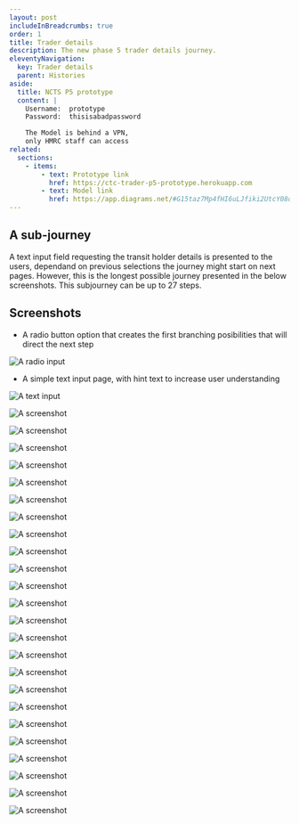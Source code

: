```yaml
---
layout: post
includeInBreadcrumbs: true
order: 1
title: Trader details
description: The new phase 5 trader details journey.
eleventyNavigation:
  key: Trader details
  parent: Histories
aside:
  title: NCTS P5 prototype
  content: |
    Username:  prototype
    Password:  thisisabadpassword

    The Model is behind a VPN, 
    only HMRC staff can access
related:
  sections:
    - items:
        - text: Prototype link
          href: https://ctc-trader-p5-prototype.herokuapp.com
        - text: Model link
          href: https://app.diagrams.net/#G15taz7Mp4fHI6uLJfiki2UtcY08oxmCby
---
```


## A sub-journey

A text input field requesting the transit holder details is presented to the users, dependand on previous selections the journey might start on next pages. However, this is the longest possible journey presented in the below screenshots. This subjourney can be up to 27 steps.

## Screenshots

- A radio button option that creates the first branching posibilities that will direct the next step

![A radio input](/assets/trader-details/01-holder-eori.png "The first branching radio input page")
<br>

- A simple text input page, with hint text to increase user understanding

![A text input](/assets/trader-details/02-holder-eori-number.png "The Holder EORI input page")
<br>

![A screenshot](/assets/trader-details/03-holder-name.png "A prototype screenshot")
<br>

![A screenshot](/assets/trader-details/04-holder-address.png "A prototype screenshot")
<br>

![A screenshot](/assets/trader-details/06-error.png "A prototype screenshot")
<br>

![A screenshot](/assets/trader-details/07-contact-name.png "A prototype screenshot")
<br>

![A screenshot](/assets/trader-details/08-contact-number.png "A prototype screenshot")
<br>

![A screenshot](/assets/trader-details/09-representative.png "A prototype screenshot")
<br>

![A screenshot](/assets/trader-details/10-your-eori.png "A prototype screenshot")
<br>

![A screenshot](/assets/trader-details/11-your-name.png "A prototype screenshot")
<br>

![A screenshot](/assets/trader-details/12-your-capacity.png "A prototype screenshot")
<br>

![A screenshot](/assets/trader-details/13-your-number.png "A prototype screenshot")
<br>

![A screenshot](/assets/trader-details/14-reduced-data.png "A prototype screenshot")
<br>

![A screenshot](/assets/trader-details/15-consignor-eori.png "A prototype screenshot")
<br>

![A screenshot](/assets/trader-details/16-consignor-eori-number.png "A prototype screenshot")
<br>

![A screenshot](/assets/trader-details/17-consignor-name.png "A prototype screenshot")
<br>

![A screenshot](/assets/trader-details/18-consignor-address.png "A prototype screenshot")
<br>

![A screenshot](/assets/trader-details/19-consignor-contact.png "A prototype screenshot")
<br>

![A screenshot](/assets/trader-details/20-consignor-contact-name.png "A prototype screenshot")
<br>

![A screenshot](/assets/trader-details/21-consignor-contact-number.png "A prototype screenshot")
<br>

![A screenshot](/assets/trader-details/22-more-consignees.png "A prototype screenshot")
<br>

![A screenshot](/assets/trader-details/23-consignee-eori-known.png "A prototype screenshot")
<br>

![A screenshot](/assets/trader-details/24-consignee-eori.png "A prototype screenshot")
<br>

![A screenshot](/assets/trader-details/25-consignee-name.png "A prototype screenshot")
<br>

![A screenshot](/assets/trader-details/26-consignee-address.png "A prototype screenshot")
<br>

![A screenshot](/assets/trader-details/27-cya.png "A prototype screenshot")
<br>
